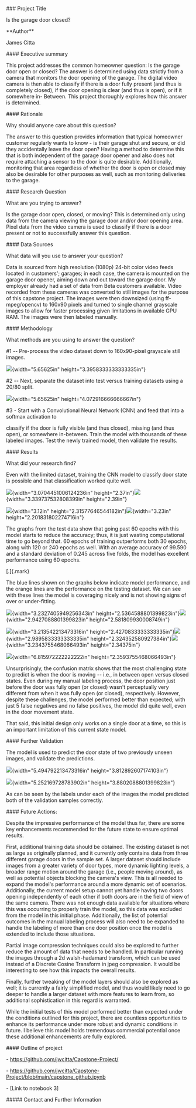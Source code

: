 \### Project Title

Is the garage door closed?

\*\*Author\*\*

James Citta

\#### Executive summary

This project addresses the common homeowner question: Is the garage door
open or closed? The answer is determined using data strictly from a
camera that monitors the door opening of the garage. The digital video
camera is then able to classify if there is a door fully present (and
thus is completely closed), if the door opening is clear (and thus is
open), or if it somewhere in-
Between. This project thoroughly explores how this answer is determined.

\#### Rationale

Why should anyone care about this question?

The answer to this question provides information that typical homeowner
customer regularly
wants to know - is their garage shut and secure, or did they
accidentally leave the door open?
Having a method to determine this that is both independent of the garage
door opener and also
does not require attaching a sensor to the door is quite desirable.
Additionally, monitoring that area regardless of whether the door is
open or closed may also be desirable for other purposes as well, such as
monitoring deliveries to the garage.

\#### Research Question

What are you trying to answer?

Is the garage door open, closed, or moving? This is determined only
using data from the camera viewing the garage door and/or door opening
area. Pixel data from the video camera is used to classify if there is a
door present or not to successfully answer this question.

\#### Data Sources

What data will you use to answer your question?

Data is sourced from high resolution (1080p) 24-bit color video feeds
located in customers';
garages; in each case, the camera is mounted on the garage door opener,
aiming down and out
toward the garage door. My employer already had a set of data from Beta
customers available.
Video recorded from these cameras was converted to still images for the
purpose of this
capstone project. The images were then downsized (using ff-mpeg/opencv)
to 160x90 pixels
and turned to single channel grayscale images to allow for faster
processing given limitations in
available GPU RAM. The images were then labeled manually.

\#### Methodology

What methods are you using to answer the question?

#1 -- Pre-process the video dataset down to 160x90-pixel grayscale still
images.

![](./images/media/image5.png){width="5.65625in"
height="3.3958333333333335in"}

#2 -- Next, separate the dataset into test versus training datasets
using a 20/80 split.

![](./images/media/image10.png){width="5.65625in"
height="4.072916666666667in"}

#3 - Start with a Convolutional Neural Network (CNN) and feed that into
a softmax activation to

classify if the door is fully visible (and thus closed), missing (and
thus open), or somewhere in-between. Train the model with thousands of
these labeled images. Test the newly trained
model, then validate the results.

\#### Results

What did your research find?

Even with the limited dataset, training the CNN model to classify door
state is possible and that classification worked quite well.

![](./images/media/image6.png){width="3.0704451006124236in"
height="2.37in"}![](./images/media/image2.png){width="3.339737532808399in"
height="2.39in"}

![](./images/media/image11.png){width="3.12in"
height="2.31577646544182in"}![](./images/media/image9.png){width="3.23in"
height="2.201831802274716in"}

The graphs from the test data show that going past 60 epochs with this
model starts to reduce
the accuracy; thus, it is just wasting computational time to go beyond
that. 60 epochs of training
outperforms both 30 epochs, along with 120 or 240 epochs as well. With
an average accuracy of 99.590 and a standard deviation of 0.245 across
five folds, the model has excellent performance using 60 epochs.

[.]{.mark}

The blue lines shown on the graphs below indicate model performance, and
the orange lines are the performance on the testing dataset. We can see
with these lines the model is coveraging nicely and is not showing signs
of over or under-fitting.

![](./images/media/image13.png){width="3.2327405949256343in"
height="2.5364588801399823in"}![](./images/media/image4.png){width="2.9427088801399823in"
height="2.581809930008749in"}

![](./images/media/image8.png){width="3.213542213473316in"
height="2.4270833333333335in"}![](./images/media/image13.png){width="2.9895833333333335in"
height="2.324352580927384in"}![](./images/media/image7.png){width="3.2343755468066493in"
height="2.34375in"}

![](./images/media/image14.png){width="6.815972222222222in"
height="2.3593755468066493in"}

Unsurprisingly, the confusion matrix shows that the most challenging
state to predict is when the door is moving -- i.e., in between open
versus closed states. Even during my manual labeling process, the door
position just before the door was fully open (or closed) wasn't
perceptually very different from when it was fully open (or closed),
respectively. However, despite these challenges, the model performed
better than expected; with just 5 false negatives and no false
positives, the model did quite well, even in the door movement state.

That said, this initial design only works on a single door at a time, so
this is an important
limitation of this current state model.

\#### Further Validation

The model is used to predict the door state of two previously unseen
images, and validate the predictions.

![](./images/media/image1.png){width="5.494792213473316in"
height="3.812892607174103in"}

![](./images/media/image3.png){width="5.252169728783902in"
height="3.8802088801399823in"}

As can be seen by the labels under each of the images the model
predicted both of the validation samples correctly.

\#### Future Actions:

Despite the impressive performance of the model thus far, there are some
key enhancements
recommended for the future state to ensure optimal results.

First, additional training data should be obtained. The existing dataset
is not as large as originally planned, and it currently only contains
data from three different garage doors in the
sample set. A larger dataset should include images from a greater
variety of door types, more
dynamic lighting levels, a broader range motion around the garage (i.e.,
people moving around),
as well as potential objects blocking the camera's view. This is all
needed to expand the model's
performance around a more dynamic set of scenarios.
Additionally, the current model setup cannot yet handle having two doors
opening independently
of each other if both doors are in the field of view of the same camera.
There was not enough
data available for situations where this was occurring to properly train
the model, so this data
was excluded from the model in this initial phase. Additionally, the
list of potential outcomes in
the manual labeling process will also need to be expanded to handle the
labeling of more than
one door position once the model is extended to include those
situations.

Partial image compression techniques could also be explored to further
reduce the amount of data that needs to be handled. In particular
running the images through a 2d walsh-hadamard transform, which can be
used instead of a Discrete Cosine Transform in jpeg compression. It
would be interesting to see how this impacts the overall results.

Finally, further tweaking of the model layers should also be explored as
well; it is currently a
fairly simplified model, and thus would likely need to go deeper to
handle a larger dataset with
more features to learn from, so additional sophistication in this regard
is warranted.

While the initial tests of this model performed better than expected
under the conditions outlined
for this project, there are countless opportunities to enhance its
performance under more robust
and dynamic conditions in future. I believe this model holds tremendous
commercial potential
once these additional enhancements are fully explored.

\#### Outline of project

\- https://github.com/jwcitta/Capstone-Project/

\-
https://github.com/jwcitta/Capstone-Project/blob/main/capstone_github.ipynb

\- \[Link to notebook 3\]

\##### Contact and Further Information

